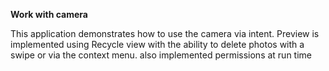 **Work with camera**

This application demonstrates how to use the camera via intent.
Preview is implemented using Recycle view with the ability to delete photos
with a swipe or via the context menu. also implemented permissions at run time
